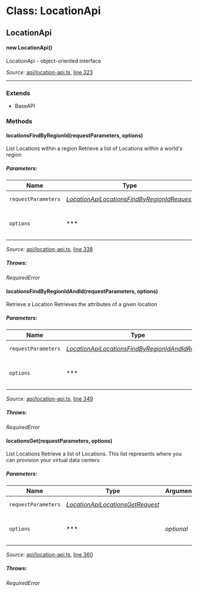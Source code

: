 # Class: LocationApi

## LocationApi

#### new LocationApi()

LocationApi - object-oriented interface

*Source:*
[api/location-api.ts](/../../api/location-api.ts), [line 323](/../../api/location-api.ts#L323)

---------------

### Extends

- BaseAPI

### Methods

#### locationsFindByRegionId(requestParameters, options)

List Locations within a region
Retrieve a list of Locations within a world\'s region

##### Parameters:

|Name|Type|Argument|Description|
|----|----|--------|-----------|
|`requestParameters`|*[LocationApiLocationsFindByRegionIdRequest](global.md#LocationApiLocationsFindByRegionIdRequest)*|  |Request parameters.|
|`options`|***|*optional*  |Override http request option.|

*Source:*
[api/location-api.ts](/../../api/location-api.ts), [line 338](/../../api/location-api.ts#L338)

##### Throws:

*RequiredError*

#### locationsFindByRegionIdAndId(requestParameters, options)

Retrieve a Location
Retrieves the attributes of a given location

##### Parameters:

|Name|Type|Argument|Description|
|----|----|--------|-----------|
|`requestParameters`|*[LocationApiLocationsFindByRegionIdAndIdRequest](global.md#LocationApiLocationsFindByRegionIdAndIdRequest)*|  |Request parameters.|
|`options`|***|*optional*  |Override http request option.|

*Source:*
[api/location-api.ts](/../../api/location-api.ts), [line 349](/../../api/location-api.ts#L349)

##### Throws:

*RequiredError*

#### locationsGet(requestParameters, options)

List Locations
Retrieve a list of Locations. This list represents where you can provision your virtual data centers

##### Parameters:

|Name|Type|Argument|Description|
|----|----|--------|-----------|
|`requestParameters`|*[LocationApiLocationsGetRequest](global.md#LocationApiLocationsGetRequest)*|  |Request parameters.|
|`options`|***|*optional*  |Override http request option.|

*Source:*
[api/location-api.ts](/../../api/location-api.ts), [line 360](/../../api/location-api.ts#L360)

##### Throws:

*RequiredError*
